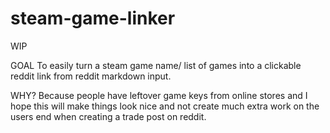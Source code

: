 # steam-game-linker
WIP 

GOAL 
    To easily turn a steam game name/ list of games into a clickable reddit link from reddit markdown input.

WHY? 
    Because people have leftover game keys from online stores and I hope this will make things look nice and not create much extra work on the users end when creating a trade post on reddit.
